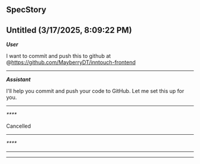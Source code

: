 ## SpecStory

## Untitled (3/17/2025, 8:09:22 PM)

_**User**_

 I want to commit and push this to github at @https://github.com/MayberryDT/inntouch-frontend 

---

_**Assistant**_

I'll help you commit and push your code to GitHub. Let me set this up for you.

---

_****_

Cancelled

---

_****_



---



---

